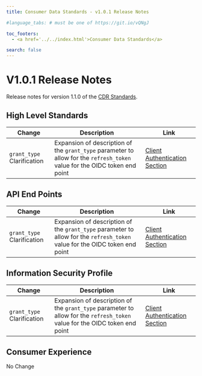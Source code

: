 ```yaml
---
title: Consumer Data Standards - v1.0.1 Release Notes

#language_tabs: # must be one of https://git.io/vQNgJ

toc_footers:
  - <a href='../../index.html'>Consumer Data Standards</a>

search: false
---
```


# V1.0.1 Release Notes
Release notes for version 1.1.0 of the [CDR Standards](../../index.html).

## High Level Standards
|Change|Description|Link|
|------|-----------|----|
|`grant_type` Clarification|Expansion of description of the `grant_type` parameter to allow for the `refresh_token` value for the OIDC token end point|[Client Authentication Section](./index.html#client-authentication)

## API End Points
|Change|Description|Link|
|------|-----------|----|
|`grant_type` Clarification|Expansion of description of the `grant_type` parameter to allow for the `refresh_token` value for the OIDC token end point|[Client Authentication Section](./index.html#client-authentication)

## Information Security Profile
|Change|Description|Link|
|------|-----------|----|
|`grant_type` Clarification|Expansion of description of the `grant_type` parameter to allow for the `refresh_token` value for the OIDC token end point|[Client Authentication Section](./index.html#client-authentication)

## Consumer Experience
No Change
